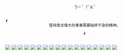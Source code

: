 
<div align="center">

```
ㄋㄧˇ ㄏㄠˇ
```
```

┏                                                                        
堅持意志偉大的事業需要始終不渝的精神。
                                                                        ┛

```





```
```

</div>

<div>
  <img src="https://img.shields.io/badge/Arch_Linux-1793D1?style=for-the-badge&logo=arch-linux&logoColor=white"/>
  
  <img src="https://img.shields.io/badge/shell_script-%23121011.svg?style=for-the-badge&logo=gnu-bash&logoColor=white"/>
  
  <img src="https://img.shields.io/badge/Kotlin-0095D5?&style=for-the-badge&logo=kotlin&logoColor=white" />
  
  <img src="https://img.shields.io/badge/python-3670A0?style=for-the-badge&logo=python&logoColor=ffdd54"/>
  
  <img src="https://img.shields.io/badge/Rust-000000?style=for-the-badge&logo=rust&logoColor=white"/>
  
  <img src="https://img.shields.io/badge/RSS-FFA500?style=for-the-badge&logo=rss&logoColor=white"/>
  
  <img src="https://img.shields.io/badge/Krita-203759?style=for-the-badge&logo=krita&logoColor=EEF37B"/>

  <img src="https://img.shields.io/badge/figma-%23F24E1E.svg?style=for-the-badge&logo=figma&logoColor=white"/>
    
  <img src="https://img.shields.io/badge/steam-%23000000.svg?style=for-the-badge&logo=steam&logoColor=white"/>
  
  <img src="https://img.shields.io/badge/xbox-%23107C10.svg?style=for-the-badge&logo=xbox&logoColor=white"/>
  
  <img src="https://img.shields.io/badge/vercel-%23000000.svg?style=for-the-badge&logo=vercel&logoColor=white"/>
  
  <img src="https://img.shields.io/badge/Android%20Studio-3DDC84.svg?style=for-the-badge&logo=android-studio&logoColor=white"/>
  
  <img src="https://img.shields.io/badge/IntelliJIDEA-000000.svg?style=for-the-badge&logo=intellij-idea&logoColor=white"/>
  
  <img src="https://img.shields.io/badge/NeoVim-%2357A143.svg?&style=for-the-badge&logo=neovim&logoColor=white"/> 

  <img src="https://img.shields.io/badge/git-%23F05033.svg?style=for-the-badge&logo=git&logoColor=white"/>

  <img src="https://img.shields.io/badge/markdown-%23000000.svg?style=for-the-badge&logo=markdown&logoColor=white"/>
  
  <img src="https://img.shields.io/badge/Spotify-1ED760?style=for-the-badge&logo=spotify&logoColor=white"/>
  
  <img src="https://img.shields.io/badge/WeChat-07C160?style=for-the-badge&logo=wechat&logoColor=white"/>
           
</div>
